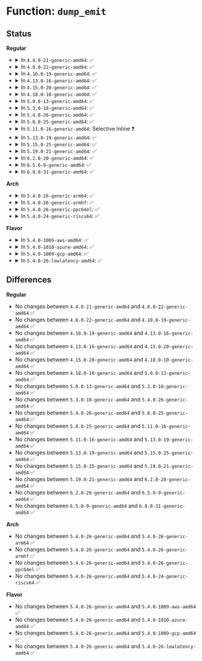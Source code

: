 # Function: <code>dump_emit</code>

## Status
<b>Regular</b>
<ul>
<li>
<details>
<summary>In <code>4.4.0-21-generic-amd64</code>: ✅</summary>

```c
int dump_emit(struct coredump_params * cprm, const void * addr, int nr)
```

```json
{
  "name": "dump_emit",
  "collision_type": "Unique Global",
  "inline_type": "No",
  "funcs": [
    {
      "addr": 18446744071581396576,
      "name": "dump_emit",
      "external": true,
      "loc": "fs/coredump.c:736",
      "file": "fs/coredump.c",
      "inline": "seen, unknown",
      "caller_inline": [],
      "caller_func": [
        "fs/binfmt_elf.c:elf_core_dump",
        "fs/binfmt_elf.c:elf_core_dump",
        "fs/binfmt_elf.c:elf_core_dump",
        "fs/binfmt_elf.c:elf_core_dump",
        "fs/binfmt_elf.c:elf_core_dump",
        "fs/compat_binfmt_elf.c:elf_core_dump",
        "fs/compat_binfmt_elf.c:elf_core_dump",
        "fs/compat_binfmt_elf.c:elf_core_dump",
        "fs/compat_binfmt_elf.c:elf_core_dump",
        "fs/compat_binfmt_elf.c:elf_core_dump"
      ]
    }
  ],
  "symbols": [
    {
      "addr": 18446744071581396576,
      "name": "dump_emit",
      "section": ".text",
      "bind": "STB_GLOBAL",
      "size": 197
    }
  ]
}
```
</details>
</li>
<li>
<details>
<summary>In <code>4.8.0-22-generic-amd64</code>: ✅</summary>

```c
int dump_emit(struct coredump_params * cprm, const void * addr, int nr)
```

```json
{
  "name": "dump_emit",
  "collision_type": "Unique Global",
  "inline_type": "No",
  "funcs": [
    {
      "addr": 18446744071581574704,
      "name": "dump_emit",
      "external": true,
      "loc": "fs/coredump.c:782",
      "file": "fs/coredump.c",
      "inline": "seen, unknown",
      "caller_inline": [],
      "caller_func": [
        "fs/binfmt_elf.c:elf_core_dump",
        "fs/binfmt_elf.c:elf_core_dump",
        "fs/binfmt_elf.c:elf_core_dump",
        "fs/binfmt_elf.c:elf_core_dump",
        "fs/binfmt_elf.c:elf_core_dump",
        "fs/compat_binfmt_elf.c:elf_core_dump",
        "fs/compat_binfmt_elf.c:elf_core_dump",
        "fs/compat_binfmt_elf.c:elf_core_dump",
        "fs/compat_binfmt_elf.c:elf_core_dump",
        "fs/compat_binfmt_elf.c:elf_core_dump"
      ]
    }
  ],
  "symbols": [
    {
      "addr": 18446744071581574704,
      "name": "dump_emit",
      "section": ".text",
      "bind": "STB_GLOBAL",
      "size": 201
    }
  ]
}
```
</details>
</li>
<li>
<details>
<summary>In <code>4.10.0-19-generic-amd64</code>: ✅</summary>

```c
int dump_emit(struct coredump_params * cprm, const void * addr, int nr)
```

```json
{
  "name": "dump_emit",
  "collision_type": "Unique Global",
  "inline_type": "No",
  "funcs": [
    {
      "addr": 18446744071581659584,
      "name": "dump_emit",
      "external": true,
      "loc": "fs/coredump.c:785",
      "file": "fs/coredump.c",
      "inline": "seen, unknown",
      "caller_inline": [],
      "caller_func": [
        "fs/binfmt_elf.c:elf_core_dump",
        "fs/binfmt_elf.c:elf_core_dump",
        "fs/binfmt_elf.c:elf_core_dump",
        "fs/binfmt_elf.c:elf_core_dump",
        "fs/binfmt_elf.c:elf_core_dump",
        "fs/compat_binfmt_elf.c:elf_core_dump",
        "fs/compat_binfmt_elf.c:elf_core_dump",
        "fs/compat_binfmt_elf.c:elf_core_dump",
        "fs/compat_binfmt_elf.c:elf_core_dump",
        "fs/compat_binfmt_elf.c:elf_core_dump"
      ]
    }
  ],
  "symbols": [
    {
      "addr": 18446744071581659584,
      "name": "dump_emit",
      "section": ".text",
      "bind": "STB_GLOBAL",
      "size": 193
    }
  ]
}
```
</details>
</li>
<li>
<details>
<summary>In <code>4.13.0-16-generic-amd64</code>: ✅</summary>

```c
int dump_emit(struct coredump_params * cprm, const void * addr, int nr)
```

```json
{
  "name": "dump_emit",
  "collision_type": "Unique Global",
  "inline_type": "No",
  "funcs": [
    {
      "addr": 18446744071581713904,
      "name": "dump_emit",
      "external": true,
      "loc": "fs/coredump.c:787",
      "file": "fs/coredump.c",
      "inline": "seen, unknown",
      "caller_inline": [],
      "caller_func": [
        "fs/binfmt_elf.c:elf_core_dump",
        "fs/binfmt_elf.c:elf_core_dump",
        "fs/binfmt_elf.c:elf_core_dump",
        "fs/binfmt_elf.c:elf_core_dump",
        "fs/binfmt_elf.c:elf_core_dump",
        "fs/binfmt_elf.c:writenote",
        "fs/binfmt_elf.c:writenote",
        "fs/binfmt_elf.c:writenote",
        "fs/compat_binfmt_elf.c:elf_core_dump",
        "fs/compat_binfmt_elf.c:elf_core_dump",
        "fs/compat_binfmt_elf.c:elf_core_dump",
        "fs/compat_binfmt_elf.c:elf_core_dump",
        "fs/compat_binfmt_elf.c:elf_core_dump",
        "fs/compat_binfmt_elf.c:writenote",
        "fs/compat_binfmt_elf.c:writenote",
        "fs/compat_binfmt_elf.c:writenote"
      ]
    }
  ],
  "symbols": [
    {
      "addr": 18446744071581713904,
      "name": "dump_emit",
      "section": ".text",
      "bind": "STB_GLOBAL",
      "size": 193
    }
  ]
}
```
</details>
</li>
<li>
<details>
<summary>In <code>4.15.0-20-generic-amd64</code>: ✅</summary>

```c
int dump_emit(struct coredump_params * cprm, const void * addr, int nr)
```

```json
{
  "name": "dump_emit",
  "collision_type": "Unique Global",
  "inline_type": "No",
  "funcs": [
    {
      "addr": 18446744071581859552,
      "name": "dump_emit",
      "external": true,
      "loc": "fs/coredump.c:783",
      "file": "fs/coredump.c",
      "inline": "seen, unknown",
      "caller_inline": [],
      "caller_func": [
        "fs/binfmt_elf.c:elf_core_dump",
        "fs/binfmt_elf.c:elf_core_dump",
        "fs/binfmt_elf.c:elf_core_dump",
        "fs/binfmt_elf.c:elf_core_dump",
        "fs/binfmt_elf.c:elf_core_dump",
        "fs/binfmt_elf.c:writenote",
        "fs/binfmt_elf.c:writenote",
        "fs/binfmt_elf.c:writenote",
        "fs/compat_binfmt_elf.c:elf_core_dump",
        "fs/compat_binfmt_elf.c:elf_core_dump",
        "fs/compat_binfmt_elf.c:elf_core_dump",
        "fs/compat_binfmt_elf.c:elf_core_dump",
        "fs/compat_binfmt_elf.c:elf_core_dump",
        "fs/compat_binfmt_elf.c:writenote",
        "fs/compat_binfmt_elf.c:writenote",
        "fs/compat_binfmt_elf.c:writenote"
      ]
    }
  ],
  "symbols": [
    {
      "addr": 18446744071581859552,
      "name": "dump_emit",
      "section": ".text",
      "bind": "STB_GLOBAL",
      "size": 196
    }
  ]
}
```
</details>
</li>
<li>
<details>
<summary>In <code>4.18.0-10-generic-amd64</code>: ✅</summary>

```c
int dump_emit(struct coredump_params * cprm, const void * addr, int nr)
```

```json
{
  "name": "dump_emit",
  "collision_type": "Unique Global",
  "inline_type": "No",
  "funcs": [
    {
      "addr": 18446744071582039664,
      "name": "dump_emit",
      "external": true,
      "loc": "fs/coredump.c:783",
      "file": "fs/coredump.c",
      "inline": "seen, unknown",
      "caller_inline": [],
      "caller_func": [
        "fs/binfmt_elf.c:elf_core_dump",
        "fs/binfmt_elf.c:elf_core_dump",
        "fs/binfmt_elf.c:elf_core_dump",
        "fs/binfmt_elf.c:elf_core_dump",
        "fs/binfmt_elf.c:elf_core_dump",
        "fs/binfmt_elf.c:writenote",
        "fs/binfmt_elf.c:writenote",
        "fs/binfmt_elf.c:writenote",
        "fs/compat_binfmt_elf.c:elf_core_dump",
        "fs/compat_binfmt_elf.c:elf_core_dump",
        "fs/compat_binfmt_elf.c:elf_core_dump",
        "fs/compat_binfmt_elf.c:elf_core_dump",
        "fs/compat_binfmt_elf.c:elf_core_dump",
        "fs/compat_binfmt_elf.c:writenote",
        "fs/compat_binfmt_elf.c:writenote",
        "fs/compat_binfmt_elf.c:writenote"
      ]
    }
  ],
  "symbols": [
    {
      "addr": 18446744071582039664,
      "name": "dump_emit",
      "section": ".text",
      "bind": "STB_GLOBAL",
      "size": 196
    }
  ]
}
```
</details>
</li>
<li>
<details>
<summary>In <code>5.0.0-13-generic-amd64</code>: ✅</summary>

```c
int dump_emit(struct coredump_params * cprm, const void * addr, int nr)
```

```json
{
  "name": "dump_emit",
  "collision_type": "Unique Global",
  "inline_type": "No",
  "funcs": [
    {
      "addr": 18446744071582127824,
      "name": "dump_emit",
      "external": true,
      "loc": "fs/coredump.c:783",
      "file": "fs/coredump.c",
      "inline": "seen, unknown",
      "caller_inline": [],
      "caller_func": [
        "fs/binfmt_elf.c:elf_core_dump",
        "fs/binfmt_elf.c:elf_core_dump",
        "fs/binfmt_elf.c:elf_core_dump",
        "fs/binfmt_elf.c:elf_core_dump",
        "fs/binfmt_elf.c:elf_core_dump",
        "fs/binfmt_elf.c:writenote",
        "fs/binfmt_elf.c:writenote",
        "fs/binfmt_elf.c:writenote",
        "fs/compat_binfmt_elf.c:elf_core_dump",
        "fs/compat_binfmt_elf.c:elf_core_dump",
        "fs/compat_binfmt_elf.c:elf_core_dump",
        "fs/compat_binfmt_elf.c:elf_core_dump",
        "fs/compat_binfmt_elf.c:elf_core_dump",
        "fs/compat_binfmt_elf.c:writenote",
        "fs/compat_binfmt_elf.c:writenote",
        "fs/compat_binfmt_elf.c:writenote"
      ]
    }
  ],
  "symbols": [
    {
      "addr": 18446744071582127824,
      "name": "dump_emit",
      "section": ".text",
      "bind": "STB_GLOBAL",
      "size": 196
    }
  ]
}
```
</details>
</li>
<li>
<details>
<summary>In <code>5.3.0-18-generic-amd64</code>: ✅</summary>

```c
int dump_emit(struct coredump_params * cprm, const void * addr, int nr)
```

```json
{
  "name": "dump_emit",
  "collision_type": "Unique Global",
  "inline_type": "No",
  "funcs": [
    {
      "addr": 18446744071582289792,
      "name": "dump_emit",
      "external": true,
      "loc": "fs/coredump.c:817",
      "file": "fs/coredump.c",
      "inline": "seen, unknown",
      "caller_inline": [],
      "caller_func": [
        "fs/binfmt_elf.c:elf_core_dump",
        "fs/binfmt_elf.c:elf_core_dump",
        "fs/binfmt_elf.c:elf_core_dump",
        "fs/binfmt_elf.c:elf_core_dump",
        "fs/binfmt_elf.c:elf_core_dump",
        "fs/binfmt_elf.c:writenote",
        "fs/binfmt_elf.c:writenote",
        "fs/binfmt_elf.c:writenote",
        "fs/compat_binfmt_elf.c:elf_core_dump",
        "fs/compat_binfmt_elf.c:elf_core_dump",
        "fs/compat_binfmt_elf.c:elf_core_dump",
        "fs/compat_binfmt_elf.c:elf_core_dump",
        "fs/compat_binfmt_elf.c:elf_core_dump",
        "fs/compat_binfmt_elf.c:writenote",
        "fs/compat_binfmt_elf.c:writenote",
        "fs/compat_binfmt_elf.c:writenote"
      ]
    }
  ],
  "symbols": [
    {
      "addr": 18446744071582289792,
      "name": "dump_emit",
      "section": ".text",
      "bind": "STB_GLOBAL",
      "size": 182
    }
  ]
}
```
</details>
</li>
<li>
<details>
<summary>In <code>5.4.0-26-generic-amd64</code>: ✅</summary>

```c
int dump_emit(struct coredump_params * cprm, const void * addr, int nr)
```

```json
{
  "name": "dump_emit",
  "collision_type": "Unique Global",
  "inline_type": "No",
  "funcs": [
    {
      "addr": 18446744071582388768,
      "name": "dump_emit",
      "external": true,
      "loc": "fs/coredump.c:817",
      "file": "fs/coredump.c",
      "inline": "seen, unknown",
      "caller_inline": [],
      "caller_func": [
        "fs/binfmt_elf.c:elf_core_dump",
        "fs/binfmt_elf.c:elf_core_dump",
        "fs/binfmt_elf.c:elf_core_dump",
        "fs/binfmt_elf.c:elf_core_dump",
        "fs/binfmt_elf.c:elf_core_dump",
        "fs/binfmt_elf.c:writenote",
        "fs/binfmt_elf.c:writenote",
        "fs/binfmt_elf.c:writenote",
        "fs/compat_binfmt_elf.c:elf_core_dump",
        "fs/compat_binfmt_elf.c:elf_core_dump",
        "fs/compat_binfmt_elf.c:elf_core_dump",
        "fs/compat_binfmt_elf.c:elf_core_dump",
        "fs/compat_binfmt_elf.c:elf_core_dump",
        "fs/compat_binfmt_elf.c:writenote",
        "fs/compat_binfmt_elf.c:writenote",
        "fs/compat_binfmt_elf.c:writenote"
      ]
    }
  ],
  "symbols": [
    {
      "addr": 18446744071582388768,
      "name": "dump_emit",
      "section": ".text",
      "bind": "STB_GLOBAL",
      "size": 182
    }
  ]
}
```
</details>
</li>
<li>
<details>
<summary>In <code>5.8.0-25-generic-amd64</code>: ✅</summary>

```c
int dump_emit(struct coredump_params * cprm, const void * addr, int nr)
```

```json
{
  "name": "dump_emit",
  "collision_type": "Unique Global",
  "inline_type": "No",
  "funcs": [
    {
      "addr": 18446744071582675264,
      "name": "dump_emit",
      "external": true,
      "loc": "fs/coredump.c:827",
      "file": "fs/coredump.c",
      "inline": "seen, unknown",
      "caller_inline": [],
      "caller_func": [
        "fs/binfmt_elf.c:elf_core_dump",
        "fs/binfmt_elf.c:elf_core_dump",
        "fs/binfmt_elf.c:elf_core_dump",
        "fs/binfmt_elf.c:elf_core_dump",
        "fs/binfmt_elf.c:elf_core_dump",
        "fs/binfmt_elf.c:writenote",
        "fs/binfmt_elf.c:writenote",
        "fs/binfmt_elf.c:writenote",
        "fs/compat_binfmt_elf.c:elf_core_dump",
        "fs/compat_binfmt_elf.c:elf_core_dump",
        "fs/compat_binfmt_elf.c:elf_core_dump",
        "fs/compat_binfmt_elf.c:elf_core_dump",
        "fs/compat_binfmt_elf.c:elf_core_dump",
        "fs/compat_binfmt_elf.c:writenote",
        "fs/compat_binfmt_elf.c:writenote",
        "fs/compat_binfmt_elf.c:writenote",
        "fs/coredump.c:dump_skip",
        "fs/coredump.c:dump_skip"
      ]
    }
  ],
  "symbols": [
    {
      "addr": 18446744071582675264,
      "name": "dump_emit",
      "section": ".text",
      "bind": "STB_GLOBAL",
      "size": 182
    }
  ]
}
```
</details>
</li>
<li>
<details>
<summary>In <code>5.11.0-16-generic-amd64</code>: Selective Inline ❓</summary>

```c
int dump_emit(struct coredump_params * cprm, const void * addr, int nr)
```

```json
{
  "name": "dump_emit",
  "collision_type": "Unique Global",
  "inline_type": "Selective",
  "funcs": [
    {
      "addr": 18446744071582748303,
      "name": "dump_emit",
      "external": true,
      "loc": "fs/coredump.c:835",
      "file": "fs/coredump.c",
      "inline": "not declared, inlined",
      "caller_inline": [
        "fs/coredump.c:dump_skip"
      ],
      "caller_func": [
        "fs/binfmt_elf.c:elf_core_dump",
        "fs/binfmt_elf.c:elf_core_dump",
        "fs/binfmt_elf.c:elf_core_dump",
        "fs/binfmt_elf.c:elf_core_dump",
        "fs/binfmt_elf.c:writenote",
        "fs/binfmt_elf.c:writenote",
        "fs/binfmt_elf.c:writenote",
        "fs/compat_binfmt_elf.c:elf_core_dump",
        "fs/compat_binfmt_elf.c:elf_core_dump",
        "fs/compat_binfmt_elf.c:elf_core_dump",
        "fs/compat_binfmt_elf.c:elf_core_dump",
        "fs/compat_binfmt_elf.c:writenote",
        "fs/compat_binfmt_elf.c:writenote",
        "fs/compat_binfmt_elf.c:writenote",
        "fs/coredump.c:dump_user_range",
        "fs/coredump.c:dump_skip"
      ]
    }
  ],
  "symbols": [
    {
      "addr": 18446744071582745536,
      "name": "dump_emit",
      "section": ".text",
      "bind": "STB_GLOBAL",
      "size": 167
    }
  ]
}
```
</details>
</li>
<li>
<details>
<summary>In <code>5.13.0-19-generic-amd64</code>: ✅</summary>

```c
int dump_emit(struct coredump_params * cprm, const void * addr, int nr)
```

```json
{
  "name": "dump_emit",
  "collision_type": "Unique Global",
  "inline_type": "No",
  "funcs": [
    {
      "addr": 18446744071582775712,
      "name": "dump_emit",
      "external": true,
      "loc": "fs/coredump.c:889",
      "file": "fs/coredump.c",
      "inline": "seen, unknown",
      "caller_inline": [],
      "caller_func": [
        "fs/binfmt_elf.c:elf_core_dump",
        "fs/binfmt_elf.c:elf_core_dump",
        "fs/binfmt_elf.c:elf_core_dump",
        "fs/binfmt_elf.c:elf_core_dump",
        "fs/binfmt_elf.c:writenote",
        "fs/binfmt_elf.c:writenote",
        "fs/binfmt_elf.c:writenote",
        "fs/compat_binfmt_elf.c:elf_core_dump",
        "fs/compat_binfmt_elf.c:elf_core_dump",
        "fs/compat_binfmt_elf.c:elf_core_dump",
        "fs/compat_binfmt_elf.c:elf_core_dump",
        "fs/compat_binfmt_elf.c:writenote",
        "fs/compat_binfmt_elf.c:writenote",
        "fs/compat_binfmt_elf.c:writenote",
        "fs/coredump.c:dump_user_range",
        "fs/coredump.c:do_coredump"
      ]
    }
  ],
  "symbols": [
    {
      "addr": 18446744071582775712,
      "name": "dump_emit",
      "section": ".text",
      "bind": "STB_GLOBAL",
      "size": 394
    }
  ]
}
```
</details>
</li>
<li>
<details>
<summary>In <code>5.15.0-25-generic-amd64</code>: ✅</summary>

```c
int dump_emit(struct coredump_params * cprm, const void * addr, int nr)
```

```json
{
  "name": "dump_emit",
  "collision_type": "Unique Global",
  "inline_type": "No",
  "funcs": [
    {
      "addr": 18446744071583102928,
      "name": "dump_emit",
      "external": true,
      "loc": "fs/coredump.c:896",
      "file": "fs/coredump.c",
      "inline": "seen, unknown",
      "caller_inline": [],
      "caller_func": [
        "fs/binfmt_elf.c:elf_core_dump",
        "fs/binfmt_elf.c:elf_core_dump",
        "fs/binfmt_elf.c:elf_core_dump",
        "fs/binfmt_elf.c:elf_core_dump",
        "fs/binfmt_elf.c:writenote",
        "fs/binfmt_elf.c:writenote",
        "fs/binfmt_elf.c:writenote",
        "fs/compat_binfmt_elf.c:elf_core_dump",
        "fs/compat_binfmt_elf.c:elf_core_dump",
        "fs/compat_binfmt_elf.c:elf_core_dump",
        "fs/compat_binfmt_elf.c:elf_core_dump",
        "fs/compat_binfmt_elf.c:writenote",
        "fs/compat_binfmt_elf.c:writenote",
        "fs/compat_binfmt_elf.c:writenote",
        "fs/coredump.c:dump_user_range",
        "fs/coredump.c:do_coredump"
      ]
    }
  ],
  "symbols": [
    {
      "addr": 18446744071583102928,
      "name": "dump_emit",
      "section": ".text",
      "bind": "STB_GLOBAL",
      "size": 394
    }
  ]
}
```
</details>
</li>
<li>
<details>
<summary>In <code>5.19.0-21-generic-amd64</code>: ✅</summary>

```c
int dump_emit(struct coredump_params * cprm, const void * addr, int nr)
```

```json
{
  "name": "dump_emit",
  "collision_type": "Unique Global",
  "inline_type": "No",
  "funcs": [
    {
      "addr": 18446744071583585440,
      "name": "dump_emit",
      "external": true,
      "loc": "fs/coredump.c:835",
      "file": "fs/coredump.c",
      "inline": "seen, unknown",
      "caller_inline": [],
      "caller_func": [
        "fs/binfmt_elf.c:elf_core_dump",
        "fs/binfmt_elf.c:elf_core_dump",
        "fs/binfmt_elf.c:elf_core_dump",
        "fs/binfmt_elf.c:elf_core_dump",
        "fs/binfmt_elf.c:writenote",
        "fs/binfmt_elf.c:writenote",
        "fs/binfmt_elf.c:writenote",
        "fs/compat_binfmt_elf.c:elf_core_dump",
        "fs/compat_binfmt_elf.c:elf_core_dump",
        "fs/compat_binfmt_elf.c:elf_core_dump",
        "fs/compat_binfmt_elf.c:elf_core_dump",
        "fs/compat_binfmt_elf.c:writenote",
        "fs/compat_binfmt_elf.c:writenote",
        "fs/compat_binfmt_elf.c:writenote",
        "fs/coredump.c:dump_user_range",
        "fs/coredump.c:do_coredump"
      ]
    }
  ],
  "symbols": [
    {
      "addr": 18446744071583585440,
      "name": "dump_emit",
      "section": ".text",
      "bind": "STB_GLOBAL",
      "size": 385
    }
  ]
}
```
</details>
</li>
<li>
<details>
<summary>In <code>6.2.0-20-generic-amd64</code>: ✅</summary>

```c
int dump_emit(struct coredump_params * cprm, const void * addr, int nr)
```

```json
{
  "name": "dump_emit",
  "collision_type": "Unique Global",
  "inline_type": "No",
  "funcs": [
    {
      "addr": 18446744071584189376,
      "name": "dump_emit",
      "external": true,
      "loc": "fs/coredump.c:841",
      "file": "fs/coredump.c",
      "inline": "seen, unknown",
      "caller_inline": [],
      "caller_func": [
        "fs/binfmt_elf.c:elf_core_dump",
        "fs/binfmt_elf.c:elf_core_dump",
        "fs/binfmt_elf.c:elf_core_dump",
        "fs/binfmt_elf.c:elf_core_dump",
        "fs/binfmt_elf.c:writenote",
        "fs/binfmt_elf.c:writenote",
        "fs/binfmt_elf.c:writenote",
        "fs/compat_binfmt_elf.c:elf_core_dump",
        "fs/compat_binfmt_elf.c:elf_core_dump",
        "fs/compat_binfmt_elf.c:elf_core_dump",
        "fs/compat_binfmt_elf.c:elf_core_dump",
        "fs/compat_binfmt_elf.c:writenote",
        "fs/compat_binfmt_elf.c:writenote",
        "fs/compat_binfmt_elf.c:writenote",
        "fs/coredump.c:do_coredump"
      ]
    }
  ],
  "symbols": [
    {
      "addr": 18446744071584189376,
      "name": "dump_emit",
      "section": ".text",
      "bind": "STB_GLOBAL",
      "size": 197
    }
  ]
}
```
</details>
</li>
<li>
<details>
<summary>In <code>6.5.0-9-generic-amd64</code>: ✅</summary>

```c
int dump_emit(struct coredump_params * cprm, const void * addr, int nr)
```

```json
{
  "name": "dump_emit",
  "collision_type": "Unique Global",
  "inline_type": "No",
  "funcs": [
    {
      "addr": 18446744071584416960,
      "name": "dump_emit",
      "external": true,
      "loc": "fs/coredump.c:843",
      "file": "fs/coredump.c",
      "inline": "seen, unknown",
      "caller_inline": [],
      "caller_func": [
        "fs/binfmt_elf.c:elf_core_dump",
        "fs/binfmt_elf.c:elf_core_dump",
        "fs/binfmt_elf.c:elf_core_dump",
        "fs/binfmt_elf.c:elf_core_dump",
        "fs/binfmt_elf.c:writenote",
        "fs/binfmt_elf.c:writenote",
        "fs/binfmt_elf.c:writenote",
        "fs/compat_binfmt_elf.c:elf_core_dump",
        "fs/compat_binfmt_elf.c:elf_core_dump",
        "fs/compat_binfmt_elf.c:elf_core_dump",
        "fs/compat_binfmt_elf.c:elf_core_dump",
        "fs/compat_binfmt_elf.c:writenote",
        "fs/compat_binfmt_elf.c:writenote",
        "fs/compat_binfmt_elf.c:writenote",
        "fs/coredump.c:do_coredump"
      ]
    }
  ],
  "symbols": [
    {
      "addr": 18446744071584416960,
      "name": "dump_emit",
      "section": ".text",
      "bind": "STB_GLOBAL",
      "size": 197
    }
  ]
}
```
</details>
</li>
<li>
<details>
<summary>In <code>6.8.0-31-generic-amd64</code>: ✅</summary>

```c
int dump_emit(struct coredump_params * cprm, const void * addr, int nr)
```

```json
{
  "name": "dump_emit",
  "collision_type": "Unique Global",
  "inline_type": "No",
  "funcs": [
    {
      "addr": 18446744071584637776,
      "name": "dump_emit",
      "external": true,
      "loc": "fs/coredump.c:843",
      "file": "fs/coredump.c",
      "inline": "seen, unknown",
      "caller_inline": [],
      "caller_func": [
        "fs/binfmt_elf.c:elf_core_dump",
        "fs/binfmt_elf.c:elf_core_dump",
        "fs/binfmt_elf.c:elf_core_dump",
        "fs/binfmt_elf.c:elf_core_dump",
        "fs/binfmt_elf.c:writenote",
        "fs/binfmt_elf.c:writenote",
        "fs/binfmt_elf.c:writenote",
        "fs/compat_binfmt_elf.c:elf_core_dump",
        "fs/compat_binfmt_elf.c:elf_core_dump",
        "fs/compat_binfmt_elf.c:elf_core_dump",
        "fs/compat_binfmt_elf.c:elf_core_dump",
        "fs/compat_binfmt_elf.c:writenote",
        "fs/compat_binfmt_elf.c:writenote",
        "fs/compat_binfmt_elf.c:writenote",
        "fs/coredump.c:do_coredump"
      ]
    }
  ],
  "symbols": [
    {
      "addr": 18446744071584637776,
      "name": "dump_emit",
      "section": ".text",
      "bind": "STB_GLOBAL",
      "size": 197
    }
  ]
}
```
</details>
</li>
</ul>
<b>Arch</b>
<ul>
<li>
<details>
<summary>In <code>5.4.0-26-generic-arm64</code>: ✅</summary>

```c
int dump_emit(struct coredump_params * cprm, const void * addr, int nr)
```

```json
{
  "name": "dump_emit",
  "collision_type": "Unique Global",
  "inline_type": "No",
  "funcs": [
    {
      "addr": 18446603336493987800,
      "name": "dump_emit",
      "external": true,
      "loc": "fs/coredump.c:817",
      "file": "fs/coredump.c",
      "inline": "seen, unknown",
      "caller_inline": [],
      "caller_func": [
        "fs/binfmt_elf.c:elf_core_dump",
        "fs/binfmt_elf.c:elf_core_dump",
        "fs/binfmt_elf.c:elf_core_dump",
        "fs/binfmt_elf.c:elf_core_dump",
        "fs/binfmt_elf.c:elf_core_dump",
        "fs/binfmt_elf.c:writenote",
        "fs/binfmt_elf.c:writenote",
        "fs/binfmt_elf.c:writenote",
        "fs/compat_binfmt_elf.c:elf_core_dump",
        "fs/compat_binfmt_elf.c:elf_core_dump",
        "fs/compat_binfmt_elf.c:elf_core_dump",
        "fs/compat_binfmt_elf.c:elf_core_dump",
        "fs/compat_binfmt_elf.c:elf_core_dump",
        "fs/compat_binfmt_elf.c:writenote",
        "fs/compat_binfmt_elf.c:writenote",
        "fs/compat_binfmt_elf.c:writenote"
      ]
    }
  ],
  "symbols": [
    {
      "addr": 18446603336493987800,
      "name": "dump_emit",
      "section": ".text",
      "bind": "STB_GLOBAL",
      "size": 220
    }
  ]
}
```
</details>
</li>
<li>
<details>
<summary>In <code>5.4.0-26-generic-armhf</code>: ✅</summary>

```c
int dump_emit(struct coredump_params * cprm, const void * addr, int nr)
```

```json
{
  "name": "dump_emit",
  "collision_type": "Unique Global",
  "inline_type": "No",
  "funcs": [
    {
      "addr": 3227452960,
      "name": "dump_emit",
      "external": true,
      "loc": "fs/coredump.c:817",
      "file": "fs/coredump.c",
      "inline": "seen, unknown",
      "caller_inline": [],
      "caller_func": [
        "fs/binfmt_elf.c:elf_core_dump",
        "fs/binfmt_elf.c:elf_core_dump",
        "fs/binfmt_elf.c:elf_core_dump",
        "fs/binfmt_elf.c:elf_core_dump",
        "fs/binfmt_elf.c:elf_core_dump",
        "fs/binfmt_elf.c:writenote",
        "fs/binfmt_elf.c:writenote",
        "fs/binfmt_elf.c:writenote",
        "fs/binfmt_elf_fdpic.c:elf_fdpic_core_dump",
        "fs/binfmt_elf_fdpic.c:elf_fdpic_core_dump",
        "fs/binfmt_elf_fdpic.c:elf_fdpic_core_dump",
        "fs/binfmt_elf_fdpic.c:elf_fdpic_core_dump",
        "fs/binfmt_elf_fdpic.c:elf_fdpic_core_dump",
        "fs/binfmt_elf_fdpic.c:writenote",
        "fs/binfmt_elf_fdpic.c:writenote",
        "fs/binfmt_elf_fdpic.c:writenote"
      ]
    }
  ],
  "symbols": [
    {
      "addr": 3227452960,
      "name": "dump_emit",
      "section": ".text",
      "bind": "STB_GLOBAL",
      "size": 288
    }
  ]
}
```
</details>
</li>
<li>
<details>
<summary>In <code>5.4.0-26-generic-ppc64el</code>: ✅</summary>

```c
int dump_emit(struct coredump_params * cprm, const void * addr, int nr)
```

```json
{
  "name": "dump_emit",
  "collision_type": "Unique Global",
  "inline_type": "No",
  "funcs": [
    {
      "addr": 13835058055287633136,
      "name": "dump_emit",
      "external": true,
      "loc": "fs/coredump.c:817",
      "file": "fs/coredump.c",
      "inline": "seen, unknown",
      "caller_inline": [],
      "caller_func": [
        "fs/binfmt_elf.c:elf_core_dump",
        "fs/binfmt_elf.c:elf_core_dump",
        "fs/binfmt_elf.c:elf_core_dump",
        "fs/binfmt_elf.c:elf_core_dump",
        "fs/binfmt_elf.c:elf_core_dump",
        "fs/binfmt_elf.c:writenote",
        "fs/binfmt_elf.c:writenote",
        "fs/binfmt_elf.c:writenote",
        "fs/compat_binfmt_elf.c:elf_core_dump",
        "fs/compat_binfmt_elf.c:elf_core_dump",
        "fs/compat_binfmt_elf.c:elf_core_dump",
        "fs/compat_binfmt_elf.c:elf_core_dump",
        "fs/compat_binfmt_elf.c:elf_core_dump",
        "fs/compat_binfmt_elf.c:writenote",
        "fs/compat_binfmt_elf.c:writenote",
        "fs/compat_binfmt_elf.c:writenote"
      ]
    }
  ],
  "symbols": [
    {
      "addr": 13835058055287633136,
      "name": "dump_emit",
      "section": ".text",
      "bind": "STB_GLOBAL",
      "size": 352
    }
  ]
}
```
</details>
</li>
<li>
<details>
<summary>In <code>5.4.0-24-generic-riscv64</code>: ✅</summary>

```c
int dump_emit(struct coredump_params * cprm, const void * addr, int nr)
```

```json
{
  "name": "dump_emit",
  "collision_type": "Unique Global",
  "inline_type": "No",
  "funcs": [
    {
      "addr": 18446743936273505564,
      "name": "dump_emit",
      "external": true,
      "loc": "fs/coredump.c:817",
      "file": "fs/coredump.c",
      "inline": "seen, unknown",
      "caller_inline": [],
      "caller_func": [
        "fs/binfmt_elf.c:elf_core_dump",
        "fs/binfmt_elf.c:elf_core_dump",
        "fs/binfmt_elf.c:elf_core_dump",
        "fs/binfmt_elf.c:elf_core_dump",
        "fs/binfmt_elf.c:elf_core_dump"
      ]
    }
  ],
  "symbols": [
    {
      "addr": 18446743936273505564,
      "name": "dump_emit",
      "section": ".text",
      "bind": "STB_GLOBAL",
      "size": 146
    }
  ]
}
```
</details>
</li>
</ul>
<b>Flavor</b>
<ul>
<li>
<details>
<summary>In <code>5.4.0-1009-aws-amd64</code>: ✅</summary>

```c
int dump_emit(struct coredump_params * cprm, const void * addr, int nr)
```

```json
{
  "name": "dump_emit",
  "collision_type": "Unique Global",
  "inline_type": "No",
  "funcs": [
    {
      "addr": 18446744071582357504,
      "name": "dump_emit",
      "external": true,
      "loc": "fs/coredump.c:817",
      "file": "fs/coredump.c",
      "inline": "seen, unknown",
      "caller_inline": [],
      "caller_func": [
        "fs/binfmt_elf.c:elf_core_dump",
        "fs/binfmt_elf.c:elf_core_dump",
        "fs/binfmt_elf.c:elf_core_dump",
        "fs/binfmt_elf.c:elf_core_dump",
        "fs/binfmt_elf.c:elf_core_dump",
        "fs/binfmt_elf.c:writenote",
        "fs/binfmt_elf.c:writenote",
        "fs/binfmt_elf.c:writenote",
        "fs/compat_binfmt_elf.c:elf_core_dump",
        "fs/compat_binfmt_elf.c:elf_core_dump",
        "fs/compat_binfmt_elf.c:elf_core_dump",
        "fs/compat_binfmt_elf.c:elf_core_dump",
        "fs/compat_binfmt_elf.c:elf_core_dump",
        "fs/compat_binfmt_elf.c:writenote",
        "fs/compat_binfmt_elf.c:writenote",
        "fs/compat_binfmt_elf.c:writenote"
      ]
    }
  ],
  "symbols": [
    {
      "addr": 18446744071582357504,
      "name": "dump_emit",
      "section": ".text",
      "bind": "STB_GLOBAL",
      "size": 182
    }
  ]
}
```
</details>
</li>
<li>
<details>
<summary>In <code>5.4.0-1010-azure-amd64</code>: ✅</summary>

```c
int dump_emit(struct coredump_params * cprm, const void * addr, int nr)
```

```json
{
  "name": "dump_emit",
  "collision_type": "Unique Global",
  "inline_type": "No",
  "funcs": [
    {
      "addr": 18446744071582295216,
      "name": "dump_emit",
      "external": true,
      "loc": "fs/coredump.c:817",
      "file": "fs/coredump.c",
      "inline": "seen, unknown",
      "caller_inline": [],
      "caller_func": [
        "fs/binfmt_elf.c:elf_core_dump",
        "fs/binfmt_elf.c:elf_core_dump",
        "fs/binfmt_elf.c:elf_core_dump",
        "fs/binfmt_elf.c:elf_core_dump",
        "fs/binfmt_elf.c:elf_core_dump",
        "fs/binfmt_elf.c:writenote",
        "fs/binfmt_elf.c:writenote",
        "fs/binfmt_elf.c:writenote",
        "fs/compat_binfmt_elf.c:elf_core_dump",
        "fs/compat_binfmt_elf.c:elf_core_dump",
        "fs/compat_binfmt_elf.c:elf_core_dump",
        "fs/compat_binfmt_elf.c:elf_core_dump",
        "fs/compat_binfmt_elf.c:elf_core_dump",
        "fs/compat_binfmt_elf.c:writenote",
        "fs/compat_binfmt_elf.c:writenote",
        "fs/compat_binfmt_elf.c:writenote"
      ]
    }
  ],
  "symbols": [
    {
      "addr": 18446744071582295216,
      "name": "dump_emit",
      "section": ".text",
      "bind": "STB_GLOBAL",
      "size": 182
    }
  ]
}
```
</details>
</li>
<li>
<details>
<summary>In <code>5.4.0-1009-gcp-amd64</code>: ✅</summary>

```c
int dump_emit(struct coredump_params * cprm, const void * addr, int nr)
```

```json
{
  "name": "dump_emit",
  "collision_type": "Unique Global",
  "inline_type": "No",
  "funcs": [
    {
      "addr": 18446744071582347984,
      "name": "dump_emit",
      "external": true,
      "loc": "fs/coredump.c:817",
      "file": "fs/coredump.c",
      "inline": "seen, unknown",
      "caller_inline": [],
      "caller_func": [
        "fs/binfmt_elf.c:elf_core_dump",
        "fs/binfmt_elf.c:elf_core_dump",
        "fs/binfmt_elf.c:elf_core_dump",
        "fs/binfmt_elf.c:elf_core_dump",
        "fs/binfmt_elf.c:elf_core_dump",
        "fs/binfmt_elf.c:writenote",
        "fs/binfmt_elf.c:writenote",
        "fs/binfmt_elf.c:writenote",
        "fs/compat_binfmt_elf.c:elf_core_dump",
        "fs/compat_binfmt_elf.c:elf_core_dump",
        "fs/compat_binfmt_elf.c:elf_core_dump",
        "fs/compat_binfmt_elf.c:elf_core_dump",
        "fs/compat_binfmt_elf.c:elf_core_dump",
        "fs/compat_binfmt_elf.c:writenote",
        "fs/compat_binfmt_elf.c:writenote",
        "fs/compat_binfmt_elf.c:writenote"
      ]
    }
  ],
  "symbols": [
    {
      "addr": 18446744071582347984,
      "name": "dump_emit",
      "section": ".text",
      "bind": "STB_GLOBAL",
      "size": 182
    }
  ]
}
```
</details>
</li>
<li>
<details>
<summary>In <code>5.4.0-26-lowlatency-amd64</code>: ✅</summary>

```c
int dump_emit(struct coredump_params * cprm, const void * addr, int nr)
```

```json
{
  "name": "dump_emit",
  "collision_type": "Unique Global",
  "inline_type": "No",
  "funcs": [
    {
      "addr": 18446744071582427568,
      "name": "dump_emit",
      "external": true,
      "loc": "fs/coredump.c:817",
      "file": "fs/coredump.c",
      "inline": "seen, unknown",
      "caller_inline": [],
      "caller_func": [
        "fs/binfmt_elf.c:elf_core_dump",
        "fs/binfmt_elf.c:elf_core_dump",
        "fs/binfmt_elf.c:elf_core_dump",
        "fs/binfmt_elf.c:elf_core_dump",
        "fs/binfmt_elf.c:elf_core_dump",
        "fs/binfmt_elf.c:writenote",
        "fs/binfmt_elf.c:writenote",
        "fs/binfmt_elf.c:writenote",
        "fs/compat_binfmt_elf.c:elf_core_dump",
        "fs/compat_binfmt_elf.c:elf_core_dump",
        "fs/compat_binfmt_elf.c:elf_core_dump",
        "fs/compat_binfmt_elf.c:elf_core_dump",
        "fs/compat_binfmt_elf.c:elf_core_dump",
        "fs/compat_binfmt_elf.c:writenote",
        "fs/compat_binfmt_elf.c:writenote",
        "fs/compat_binfmt_elf.c:writenote"
      ]
    }
  ],
  "symbols": [
    {
      "addr": 18446744071582427568,
      "name": "dump_emit",
      "section": ".text",
      "bind": "STB_GLOBAL",
      "size": 182
    }
  ]
}
```
</details>
</li>
</ul>

## Differences
<b>Regular</b>
<ul>
<li>
No changes between <code>4.4.0-21-generic-amd64</code> and <code>4.8.0-22-generic-amd64</code> ✅
</li>
<li>
No changes between <code>4.8.0-22-generic-amd64</code> and <code>4.10.0-19-generic-amd64</code> ✅
</li>
<li>
No changes between <code>4.10.0-19-generic-amd64</code> and <code>4.13.0-16-generic-amd64</code> ✅
</li>
<li>
No changes between <code>4.13.0-16-generic-amd64</code> and <code>4.15.0-20-generic-amd64</code> ✅
</li>
<li>
No changes between <code>4.15.0-20-generic-amd64</code> and <code>4.18.0-10-generic-amd64</code> ✅
</li>
<li>
No changes between <code>4.18.0-10-generic-amd64</code> and <code>5.0.0-13-generic-amd64</code> ✅
</li>
<li>
No changes between <code>5.0.0-13-generic-amd64</code> and <code>5.3.0-18-generic-amd64</code> ✅
</li>
<li>
No changes between <code>5.3.0-18-generic-amd64</code> and <code>5.4.0-26-generic-amd64</code> ✅
</li>
<li>
No changes between <code>5.4.0-26-generic-amd64</code> and <code>5.8.0-25-generic-amd64</code> ✅
</li>
<li>
No changes between <code>5.8.0-25-generic-amd64</code> and <code>5.11.0-16-generic-amd64</code> ✅
</li>
<li>
No changes between <code>5.11.0-16-generic-amd64</code> and <code>5.13.0-19-generic-amd64</code> ✅
</li>
<li>
No changes between <code>5.13.0-19-generic-amd64</code> and <code>5.15.0-25-generic-amd64</code> ✅
</li>
<li>
No changes between <code>5.15.0-25-generic-amd64</code> and <code>5.19.0-21-generic-amd64</code> ✅
</li>
<li>
No changes between <code>5.19.0-21-generic-amd64</code> and <code>6.2.0-20-generic-amd64</code> ✅
</li>
<li>
No changes between <code>6.2.0-20-generic-amd64</code> and <code>6.5.0-9-generic-amd64</code> ✅
</li>
<li>
No changes between <code>6.5.0-9-generic-amd64</code> and <code>6.8.0-31-generic-amd64</code> ✅
</li>
</ul>
<b>Arch</b>
<ul>
<li>
No changes between <code>5.4.0-26-generic-amd64</code> and <code>5.4.0-26-generic-arm64</code> ✅
</li>
<li>
No changes between <code>5.4.0-26-generic-amd64</code> and <code>5.4.0-26-generic-armhf</code> ✅
</li>
<li>
No changes between <code>5.4.0-26-generic-amd64</code> and <code>5.4.0-26-generic-ppc64el</code> ✅
</li>
<li>
No changes between <code>5.4.0-26-generic-amd64</code> and <code>5.4.0-24-generic-riscv64</code> ✅
</li>
</ul>
<b>Flavor</b>
<ul>
<li>
No changes between <code>5.4.0-26-generic-amd64</code> and <code>5.4.0-1009-aws-amd64</code> ✅
</li>
<li>
No changes between <code>5.4.0-26-generic-amd64</code> and <code>5.4.0-1010-azure-amd64</code> ✅
</li>
<li>
No changes between <code>5.4.0-26-generic-amd64</code> and <code>5.4.0-1009-gcp-amd64</code> ✅
</li>
<li>
No changes between <code>5.4.0-26-generic-amd64</code> and <code>5.4.0-26-lowlatency-amd64</code> ✅
</li>
</ul>
